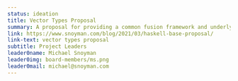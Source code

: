 ```yaml
---
status: ideation
title: Vector Types Proposal
summary: A proposal for providing a common fusion framework and underlying primitives for stringy data structures in base.
link: https://www.snoyman.com/blog/2021/03/haskell-base-proposal/
link-text: vector types proposal
subtitle: Project Leaders
leader0name: Michael Snoyman
leader0img: board-members/ms.png
leader0mail: michael@snoyman.com
---
```

